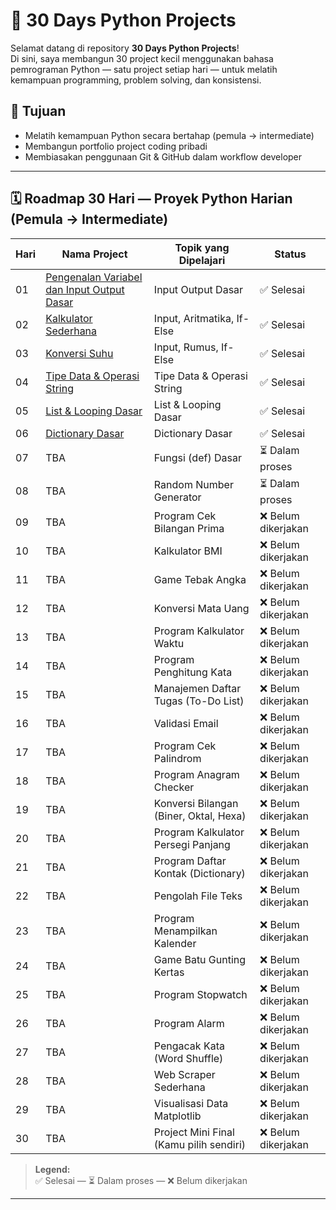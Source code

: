 # 🚀 30 Days Python Projects

Selamat datang di repository **30 Days Python Projects**!  
Di sini, saya membangun 30 project kecil menggunakan bahasa pemrograman Python — satu project setiap hari — untuk melatih kemampuan programming, problem solving, dan konsistensi.

## 🎯 Tujuan

- Melatih kemampuan Python secara bertahap (pemula → intermediate)
- Membangun portfolio project coding pribadi
- Membiasakan penggunaan Git & GitHub dalam workflow developer

---

## 🗓️ Roadmap 30 Hari — Proyek Python Harian (Pemula → Intermediate)

| Hari | Nama Project | Topik yang Dipelajari | Status |
|------|--------------|-----------------------|--------|
| 01 | [Pengenalan Variabel dan Input Output Dasar](Day01_Variabel_Input_Output_Dasar) | Input Output Dasar | ✅ Selesai |
| 02 | [Kalkulator Sederhana](Day02_Kalkulator_Sederhana) | Input, Aritmatika, If-Else | ✅ Selesai |
| 03 | [Konversi Suhu](Day03_Konversi_Suhu) | Input, Rumus, If-Else | ✅ Selesai |
| 04 | [Tipe Data & Operasi String](Day04_Tipe_Data_&_Operasi_String) | Tipe Data & Operasi String | ✅ Selesai |
| 05 | [List & Looping Dasar](Day05_List_&_Looping_Dasar) | List & Looping Dasar | ✅ Selesai |
| 06 | [Dictionary Dasar](Day06_Dictionary_Dasar) | Dictionary Dasar |  ✅ Selesai |
| 07 | TBA | Fungsi (def) Dasar | ⏳ Dalam proses |
| 08 | TBA | Random Number Generator | ⏳ Dalam proses |
| 09 | TBA | Program Cek Bilangan Prima | ❌ Belum dikerjakan |
| 10 | TBA | Kalkulator BMI | ❌ Belum dikerjakan |
| 11 | TBA | Game Tebak Angka | ❌ Belum dikerjakan |
| 12 | TBA | Konversi Mata Uang | ❌ Belum dikerjakan |
| 13 | TBA | Program Kalkulator Waktu | ❌ Belum dikerjakan |
| 14 | TBA | Program Penghitung Kata | ❌ Belum dikerjakan |
| 15 | TBA | Manajemen Daftar Tugas (To-Do List) | ❌ Belum dikerjakan |
| 16 | TBA | Validasi Email | ❌ Belum dikerjakan |
| 17 | TBA | Program Cek Palindrom | ❌ Belum dikerjakan |
| 18 | TBA | Program Anagram Checker | ❌ Belum dikerjakan |
| 19 | TBA | Konversi Bilangan (Biner, Oktal, Hexa) | ❌ Belum dikerjakan |
| 20 | TBA | Program Kalkulator Persegi Panjang | ❌ Belum dikerjakan |
| 21 | TBA | Program Daftar Kontak (Dictionary) | ❌ Belum dikerjakan |
| 22 | TBA | Pengolah File Teks | ❌ Belum dikerjakan |
| 23 | TBA | Program Menampilkan Kalender | ❌ Belum dikerjakan |
| 24 | TBA | Game Batu Gunting Kertas | ❌ Belum dikerjakan |
| 25 | TBA | Program Stopwatch | ❌ Belum dikerjakan |
| 26 | TBA | Program Alarm | ❌ Belum dikerjakan |
| 27 | TBA | Pengacak Kata (Word Shuffle) | ❌ Belum dikerjakan |
| 28 | TBA | Web Scraper Sederhana | ❌ Belum dikerjakan |
| 29 | TBA | Visualisasi Data Matplotlib | ❌ Belum dikerjakan |
| 30 | TBA | Project Mini Final (Kamu pilih sendiri) | ❌ Belum dikerjakan |

> **Legend:**  
✅ Selesai — ⏳ Dalam proses — ❌ Belum dikerjakan

---
